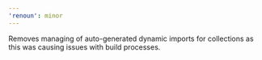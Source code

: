 ```yaml
---
'renoun': minor
---
```


Removes managing of auto-generated dynamic imports for collections as this was causing issues with build processes.

